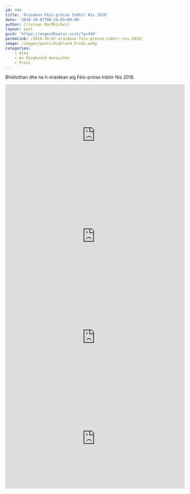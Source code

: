 ```yaml
---
id: 444
title: 'Òraidean Fèis-pròise Inbhir Nis 2018'
date: '2018-10-07T08:54:01+00:00'
author: Crìstean MacMhìcheil
layout: post
guid: 'https://angeidhealur.scot/?p=444'
permalink: /2018-10-07-oraidean-feis-proise-inbhir-nis-2018/
image: /images/posts/Highland_Pride.webp
categories:
    - Alba
    - An Rìoghachd Aonaichte
    - Pròis
---
```


Bhidiothan dhe na h-òraidean aig Fèis-pròise Inbhir Nis 2018.

<div class="youtube-wrapper"><iframe allow="accelerometer; autoplay; clipboard-write; encrypted-media; gyroscope; picture-in-picture" allowfullscreen="" frameborder="0" height="315" loading="lazy" src="https://www.youtube-nocookie.com/embed/0X3DkUCoVu8" title="YouTube video player" width="560"></iframe></div><div class="youtube-wrapper"><iframe allow="accelerometer; autoplay; clipboard-write; encrypted-media; gyroscope; picture-in-picture" allowfullscreen="" frameborder="0" height="315" loading="lazy" src="https://www.youtube-nocookie.com/embed/Hd4IvN4OW4Q" title="YouTube video player" width="560"></iframe></div><div class="youtube-wrapper"><iframe allow="accelerometer; autoplay; clipboard-write; encrypted-media; gyroscope; picture-in-picture" allowfullscreen="" frameborder="0" height="315" loading="lazy" src="https://www.youtube-nocookie.com/embed/x19jGnU5P8M" title="YouTube video player" width="560"></iframe></div><div class="youtube-wrapper"><iframe allow="accelerometer; autoplay; clipboard-write; encrypted-media; gyroscope; picture-in-picture" allowfullscreen="" frameborder="0" height="315" loading="lazy" src="https://www.youtube-nocookie.com/embed/vg1H0z4npBc" title="YouTube video player" width="560"></iframe></div>
